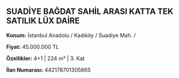 ## SUADİYE BAĞDAT SAHİL ARASI KATTA TEK SATILIK LÜX DAİRE

**Konum:** İstanbul Anadolu / Kadıköy / Suadiye Mah. /

**Fiyat:** 45.000.000 TL

**Özellikler:** 4+1 | 224 m² | 3. Kat

**İlan Numarası:** 442178701305665
